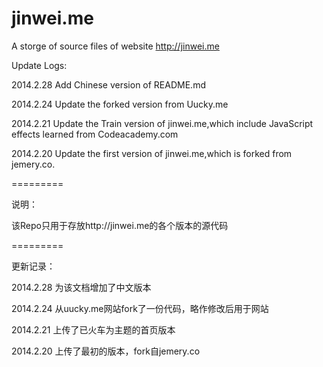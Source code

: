 jinwei.me
=========

A storge of source files of website http://jinwei.me

Update Logs:

2014.2.28 Add Chinese version of README.md

2014.2.24 Update the forked version from Uucky.me

2014.2.21 Update the Train version of jinwei.me,which include JavaScript effects learned from Codeacademy.com

2014.2.20 Update the first version of jinwei.me,which is forked from jemery.co.

=========

说明：

该Repo只用于存放http://jinwei.me的各个版本的源代码

=========

更新记录：

2014.2.28 为该文档增加了中文版本

2014.2.24 从uucky.me网站fork了一份代码，略作修改后用于网站

2014.2.21 上传了已火车为主题的首页版本

2014.2.20 上传了最初的版本，fork自jemery.co
